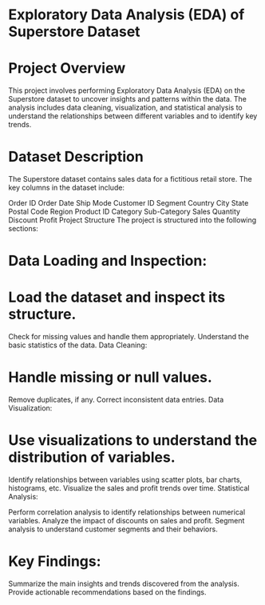 # Exploratory Data Analysis (EDA) of Superstore Dataset
# Project Overview
This project involves performing Exploratory Data Analysis (EDA) on the Superstore dataset to uncover insights and patterns within the data. The analysis includes data cleaning, visualization, and statistical analysis to understand the relationships between different variables and to identify key trends.

# Dataset Description
The Superstore dataset contains sales data for a fictitious retail store. The key columns in the dataset include:

Order ID
Order Date
Ship Mode
Customer ID
Segment
Country
City
State
Postal Code
Region
Product ID
Category
Sub-Category
Sales
Quantity
Discount
Profit
Project Structure
The project is structured into the following sections:

# Data Loading and Inspection:

# Load the dataset and inspect its structure.
Check for missing values and handle them appropriately.
Understand the basic statistics of the data.
Data Cleaning:

# Handle missing or null values.
Remove duplicates, if any.
Correct inconsistent data entries.
Data Visualization:

# Use visualizations to understand the distribution of variables.
Identify relationships between variables using scatter plots, bar charts, histograms, etc.
Visualize the sales and profit trends over time.
Statistical Analysis:

Perform correlation analysis to identify relationships between numerical variables.
Analyze the impact of discounts on sales and profit.
Segment analysis to understand customer segments and their behaviors.
# Key Findings:

Summarize the main insights and trends discovered from the analysis.
Provide actionable recommendations based on the findings.
